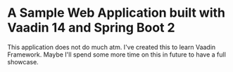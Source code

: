 # A Sample Web Application built with Vaadin 14 and Spring Boot 2 #

This application does not do much atm. I've created this to learn Vaadin Framework.
Maybe I'll spend some more time on this in future to have a full showcase.